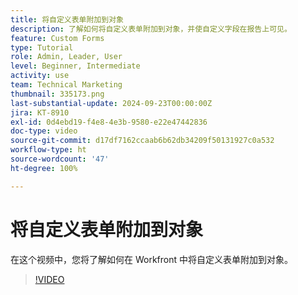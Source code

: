 ```yaml
---
title: 将自定义表单附加到对象
description: 了解如何将自定义表单附加到对象，并使自定义字段在报告上可见。
feature: Custom Forms
type: Tutorial
role: Admin, Leader, User
level: Beginner, Intermediate
activity: use
team: Technical Marketing
thumbnail: 335173.png
last-substantial-update: 2024-09-23T00:00:00Z
jira: KT-8910
exl-id: 0d4ebd19-f4e8-4e3b-9580-e22e47442836
doc-type: video
source-git-commit: d17df7162ccaab6b62db34209f50131927c0a532
workflow-type: ht
source-wordcount: '47'
ht-degree: 100%

---
```


# 将自定义表单附加到对象

在这个视频中，您将了解如何在 Workfront 中将自定义表单附加到对象。

>[!VIDEO](https://video.tv.adobe.com/v/335173/?quality=12&learn=on&enablevpops)
